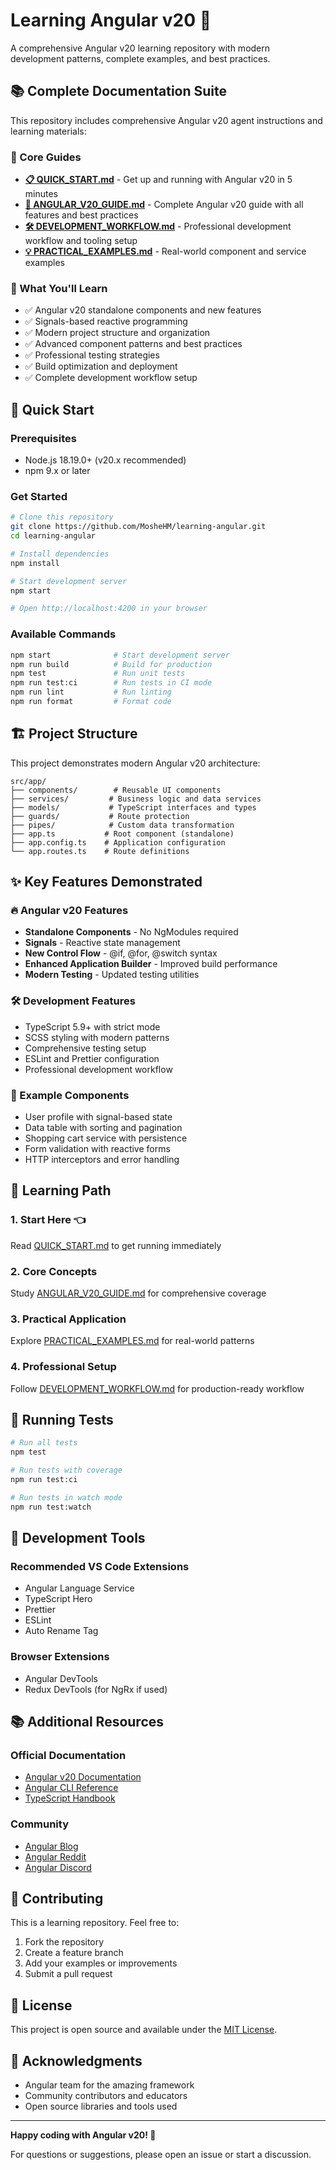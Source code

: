 # Learning Angular v20 🚀

A comprehensive Angular v20 learning repository with modern development patterns, complete examples, and best practices.

## 📚 Complete Documentation Suite

This repository includes comprehensive Angular v20 agent instructions and learning materials:

### 📖 Core Guides
- **[📋 QUICK_START.md](./QUICK_START.md)** - Get up and running with Angular v20 in 5 minutes
- **[📘 ANGULAR_V20_GUIDE.md](./ANGULAR_V20_GUIDE.md)** - Complete Angular v20 guide with all features and best practices
- **[🛠️ DEVELOPMENT_WORKFLOW.md](./DEVELOPMENT_WORKFLOW.md)** - Professional development workflow and tooling setup
- **[💡 PRACTICAL_EXAMPLES.md](./PRACTICAL_EXAMPLES.md)** - Real-world component and service examples

### 🎯 What You'll Learn
- ✅ Angular v20 standalone components and new features
- ✅ Signals-based reactive programming
- ✅ Modern project structure and organization
- ✅ Advanced component patterns and best practices
- ✅ Professional testing strategies
- ✅ Build optimization and deployment
- ✅ Complete development workflow setup

## 🚀 Quick Start

### Prerequisites
- Node.js 18.19.0+ (v20.x recommended)
- npm 9.x or later

### Get Started
```bash
# Clone this repository
git clone https://github.com/MosheHM/learning-angular.git
cd learning-angular

# Install dependencies
npm install

# Start development server
npm start

# Open http://localhost:4200 in your browser
```

### Available Commands
```bash
npm start              # Start development server
npm run build          # Build for production
npm test               # Run unit tests
npm run test:ci        # Run tests in CI mode
npm run lint           # Run linting
npm run format         # Format code
```

## 🏗️ Project Structure

This project demonstrates modern Angular v20 architecture:

```
src/app/
├── components/        # Reusable UI components
├── services/         # Business logic and data services
├── models/           # TypeScript interfaces and types
├── guards/           # Route protection
├── pipes/            # Custom data transformation
├── app.ts           # Root component (standalone)
├── app.config.ts    # Application configuration
└── app.routes.ts    # Route definitions
```

## ✨ Key Features Demonstrated

### 🔥 Angular v20 Features
- **Standalone Components** - No NgModules required
- **Signals** - Reactive state management
- **New Control Flow** - @if, @for, @switch syntax
- **Enhanced Application Builder** - Improved build performance
- **Modern Testing** - Updated testing utilities

### 🛠️ Development Features
- TypeScript 5.9+ with strict mode
- SCSS styling with modern patterns
- Comprehensive testing setup
- ESLint and Prettier configuration
- Professional development workflow

### 📱 Example Components
- User profile with signal-based state
- Data table with sorting and pagination
- Shopping cart service with persistence
- Form validation with reactive forms
- HTTP interceptors and error handling

## 📖 Learning Path

### 1. **Start Here** 👈
Read [QUICK_START.md](./QUICK_START.md) to get running immediately

### 2. **Core Concepts**
Study [ANGULAR_V20_GUIDE.md](./ANGULAR_V20_GUIDE.md) for comprehensive coverage

### 3. **Practical Application**
Explore [PRACTICAL_EXAMPLES.md](./PRACTICAL_EXAMPLES.md) for real-world patterns

### 4. **Professional Setup**
Follow [DEVELOPMENT_WORKFLOW.md](./DEVELOPMENT_WORKFLOW.md) for production-ready workflow

## 🧪 Running Tests

```bash
# Run all tests
npm test

# Run tests with coverage
npm run test:ci

# Run tests in watch mode
npm run test:watch
```

## 🔧 Development Tools

### Recommended VS Code Extensions
- Angular Language Service
- TypeScript Hero
- Prettier
- ESLint
- Auto Rename Tag

### Browser Extensions
- Angular DevTools
- Redux DevTools (for NgRx if used)

## 📚 Additional Resources

### Official Documentation
- [Angular v20 Documentation](https://angular.dev)
- [Angular CLI Reference](https://angular.dev/tools/cli)
- [TypeScript Handbook](https://www.typescriptlang.org/docs/)

### Community
- [Angular Blog](https://blog.angular.io/)
- [Angular Reddit](https://www.reddit.com/r/Angular2/)
- [Angular Discord](https://discord.gg/angular)

## 🤝 Contributing

This is a learning repository. Feel free to:
1. Fork the repository
2. Create a feature branch
3. Add your examples or improvements
4. Submit a pull request

## 📄 License

This project is open source and available under the [MIT License](LICENSE).

## 🙏 Acknowledgments

- Angular team for the amazing framework
- Community contributors and educators
- Open source libraries and tools used

---

**Happy coding with Angular v20! 🎉**

For questions or suggestions, please open an issue or start a discussion.
